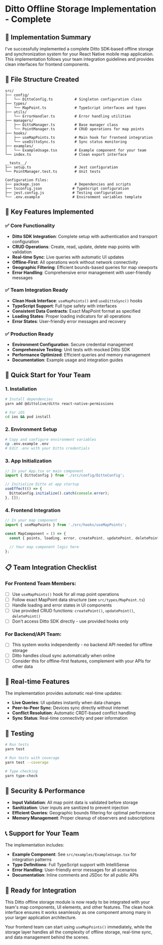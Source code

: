 # Ditto Offline Storage Implementation - Complete

## 🎯 Implementation Summary

I've successfully implemented a complete Ditto SDK-based offline storage and synchronization system for your React Native mobile map application. This implementation follows your team integration guidelines and provides clean interfaces for frontend components.

## 📁 File Structure Created

```
src/
├── config/
│   └── DittoConfig.ts          # Singleton configuration class
├── types/
│   └── MapPoint.ts             # TypeScript interfaces and types
├── utils/
│   └── ErrorHandler.ts         # Error handling utilities
├── managers/
│   ├── DittoManager.ts         # Base manager class
│   └── PointManager.ts         # CRUD operations for map points
├── hooks/
│   ├── useMapPoints.ts         # Main hook for frontend integration
│   └── useDittoSync.ts         # Sync status monitoring
├── examples/
│   └── ExampleUsage.tsx        # Example component for your team
└── index.ts                    # Clean export interface

__tests__/
├── setup.ts                    # Jest configuration
└── PointManager.test.ts        # Unit tests

Configuration Files:
├── package.json                # Dependencies and scripts
├── tsconfig.json              # TypeScript configuration
├── jest.config.js             # Testing configuration
└── .env.example               # Environment variables template
```

## 🔧 Key Features Implemented

### ✅ Core Functionality
- **Ditto SDK Integration**: Complete setup with authentication and transport configuration
- **CRUD Operations**: Create, read, update, delete map points with validation
- **Real-time Sync**: Live queries with automatic UI updates
- **Offline-First**: All operations work without network connectivity
- **Geographic Filtering**: Efficient bounds-based queries for map viewports
- **Error Handling**: Comprehensive error management with user-friendly messages

### ✅ Team Integration Ready
- **Clean Hook Interface**: `useMapPoints()` and `useDittoSync()` hooks
- **TypeScript Support**: Full type safety with interfaces
- **Consistent Data Contracts**: Exact MapPoint format as specified
- **Loading States**: Proper loading indicators for all operations
- **Error States**: User-friendly error messages and recovery

### ✅ Production Ready
- **Environment Configuration**: Secure credential management
- **Comprehensive Testing**: Unit tests with mocked Ditto SDK
- **Performance Optimized**: Efficient queries and memory management
- **Documentation**: Example usage and integration guides

## 🚀 Quick Start for Your Team

### 1. Installation
```bash
# Install dependencies
yarn add @dittolive/ditto react-native-permissions

# For iOS
cd ios && pod install
```

### 2. Environment Setup
```bash
# Copy and configure environment variables
cp .env.example .env
# Edit .env with your Ditto credentials
```

### 3. App Initialization
```typescript
// In your App.tsx or main component
import { DittoConfig } from './src/config/DittoConfig';

// Initialize Ditto at app startup
useEffect(() => {
  DittoConfig.initialize().catch(console.error);
}, []);
```

### 4. Frontend Integration
```typescript
// In your map component
import { useMapPoints } from './src/hooks/useMapPoints';

const MapComponent = () => {
  const { points, loading, error, createPoint, updatePoint, deletePoint } = useMapPoints(bounds);
  
  // Your map component logic here
};
```

## 📋 Team Integration Checklist

### For Frontend Team Members:
- [ ] Use `useMapPoints()` hook for all map point operations
- [ ] Follow exact MapPoint data structure (see `src/types/MapPoint.ts`)
- [ ] Handle loading and error states in UI components
- [ ] Use provided CRUD functions: `createPoint()`, `updatePoint()`, `deletePoint()`
- [ ] Don't access Ditto SDK directly - use provided hooks only

### For Backend/API Team:
- [ ] This system works independently - no backend API needed for offline storage
- [ ] Ditto handles cloud sync automatically when online
- [ ] Consider this for offline-first features, complement with your APIs for other data

## 🔄 Real-time Features

The implementation provides automatic real-time updates:
- **Live Queries**: UI updates instantly when data changes
- **Peer-to-Peer Sync**: Devices sync directly without internet
- **Conflict Resolution**: Automatic CRDT-based conflict handling
- **Sync Status**: Real-time connectivity and peer information

## 🧪 Testing

```bash
# Run tests
yarn test

# Run tests with coverage
yarn test --coverage

# Type checking
yarn type-check
```

## 🔐 Security & Performance

- **Input Validation**: All map point data is validated before storage
- **Sanitization**: User inputs are sanitized to prevent injection
- **Efficient Queries**: Geographic bounds filtering for optimal performance
- **Memory Management**: Proper cleanup of observers and subscriptions

## 📞 Support for Your Team

The implementation includes:
- **Example Component**: See `src/examples/ExampleUsage.tsx` for integration patterns
- **Type Definitions**: Full TypeScript support with IntelliSense
- **Error Handling**: User-friendly error messages for all scenarios
- **Documentation**: Inline comments and JSDoc for all public APIs

## 🎉 Ready for Integration

This Ditto offline storage module is now ready to be integrated with your team's map components, UI elements, and other features. The clean hook interface ensures it works seamlessly as one component among many in your larger application architecture.

Your frontend team can start using `useMapPoints()` immediately, while the storage layer handles all the complexity of offline storage, real-time sync, and data management behind the scenes.
